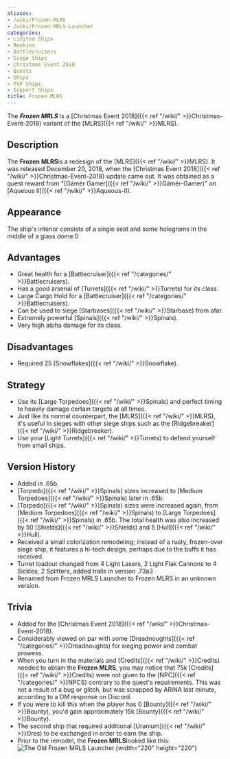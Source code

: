 ```yaml
---
aliases:
- /wiki/Frozen-MLRS
- /wiki/Frozen-MRLS-Launcher
categories:
- Limited Ships
- Reskins
- Battlecruisers
- Siege Ships
- Christmas Event 2018
- Quests
- Ships
- PVP Ships
- Support Ships
title: Frozen MLRS
---
```


The **_Frozen MRLS_** is a [Christmas Event 2018]({{< ref "/wiki/" >}}Christmas-Event-2018) variant of the [MLRS]({{< ref "/wiki/" >}}MLRS). 

## Description

The **Frozen MLRS**is a redesign of the [MLRS]({{< ref "/wiki/" >}}MLRS). It was released December 20, 2018, when the [Christmas Event 2018]({{< ref "/wiki/" >}}Christmas-Event-2018) update came out. It was obtained as a quest reward from "[Gámér Gamer]({{< ref "/wiki/" >}}Gámér-Gamer)" on [Aqueous II]({{< ref "/wiki/" >}}Aqueous-II).

## Appearance

The ship's interior consists of a single seat and some holograms in the middle of a glass dome.0

## Advantages

- Great health for a [Battlecruiser]({{< ref "/categories/" >}}Battlecruisers).
- Has a good arsenal of [Turrets]({{< ref "/wiki/" >}}Turrets) for its class.
- Large Cargo Hold for a [Battlecruiser]({{< ref "/categories/" >}}Battlecruisers).
- Can be used to siege [Starbases]({{< ref "/wiki/" >}}Starbase) from afar.
- Extremely powerful [Spinals]({{< ref "/wiki/" >}}Spinals).
- Very high alpha damage for its class.

## Disadvantages

- Required 25 [Snowflakes]({{< ref "/wiki/" >}}Snowflake).

## Strategy

- Use its [Large Torpedoes]({{< ref "/wiki/" >}}Spinals) and perfect timing to heavily damage certain targets at all times.
- Just like its normal counterpart, the [MLRS]({{< ref "/wiki/" >}}MLRS), it's useful in sieges with other siege ships such as the [Ridgebreaker]({{< ref "/wiki/" >}}Ridgebreaker).
- Use your [Light Turrets]({{< ref "/wiki/" >}}Turrets) to defend yourself from small ships.

## Version History 

- Added in .65b.
- [Torpedo]({{< ref "/wiki/" >}}Spinals) sizes increased to [Medium Torpedoes]({{< ref "/wiki/" >}}Spinals) later in .65b.
- [Torpedo]({{< ref "/wiki/" >}}Spinals) sizes were increased again, from [Medium Torpedoes]({{< ref "/wiki/" >}}Spinals) to [Large Torpedoes]({{< ref "/wiki/" >}}Spinals) in .65b. The total health was also increased by 50 [Shields]({{< ref "/wiki/" >}}Shields) and 5 [Hull]({{< ref "/wiki/" >}}Hull).
- Received a small colorization remodeling; instead of a rusty, frozen-over siege ship, it features a hi-tech design, perhaps due to the buffs it has received.
- Turret loadout changed from 4 Light Lasers, 2 Light Flak Cannons to 4 Sickles, 2 Splitters, added trails in version .73a3
- Renamed from Frozen MRLS Launcher to Frozen MLRS in an unknown version.

## Trivia

- Added for the [Christmas Event 2018]({{< ref "/wiki/" >}}Christmas-Event-2018).
- Considerably viewed on par with some [Dreadnoughts]({{< ref "/categories/" >}}Dreadnoughts) for sieging power and combat prowess.
- When you turn in the materials and [Credits]({{< ref "/wiki/" >}}Credits) needed to obtain the **Frozen MLRS**, you may notice that 75k [Credits]({{< ref "/wiki/" >}}Credits) were not given to the [NPC]({{< ref "/categories/" >}}NPCS) contrary to the quest's requirements. This was not a result of a bug or glitch, but was scrapped by ARiNA last minute, according to a DM response on Discord.
- If you were to kill this when the player has 0 [Bounty]({{< ref "/wiki/" >}}Bounty), you'd gain approximately 15k [Bounty]({{< ref "/wiki/" >}}Bounty).
- The second ship that required additional [Uranium]({{< ref "/wiki/" >}}Ores) to be exchanged in order to earn the ship.
- Prior to the remodel, the **Frozen MRLS**looked like this: ![The Old
Frozen MRLS
Launcher.](Frozen_MRLS_Launcher.jpg "The Old Frozen MRLS Launcher."){width="220" height="220"}